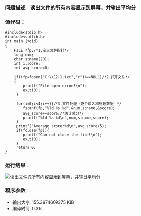 ### 问题描述：读出文件的所有内容显示到屏幕，并输出平均分
### 源代码：
	#include<stdio.h>
	#include<stdlib.h>
	int main (void)
	{
		FILE *fp;/*1.定义文件指针*/
		long num;
		char stname[20];
		int i,score;
		int avg_score=0;
		
		if((fp=fopen("C:\\12-1.txt","r"))==NULL)/*2.打开文件*/
		{
			printf("File open erroe!\n");
			exit(0); 
		 } 
		 
		 for(i=0;i<4;i++){/*3.文件处理（逐个读入和处理数据）*/
		 	fscanf(fp,"%ld %s %d",&num,stname,&score);
		 	avg_score+=score;/*统计总分*/
		 	printf("%ld %s %d\n",num,stname,score);
		 }
		 printf("Average score:%d\n",avg_score/5);
		 if(fclose(fp)){
		 	printf("Can not close the file!\n");
		 	exit(0);
		 }
		 return 0;
	}
### 运行结果：
![读出文件的所有内容显示到屏幕，并输出平均分](https://upload-images.jianshu.io/upload_images/6770220-aaa675caa7ce3147.png?imageMogr2/auto-orient/strip%7CimageView2/2/w/1240)

### 程序参数：
- 输出大小: 155.3974609375 KiB
- 编译时间: 0.31s